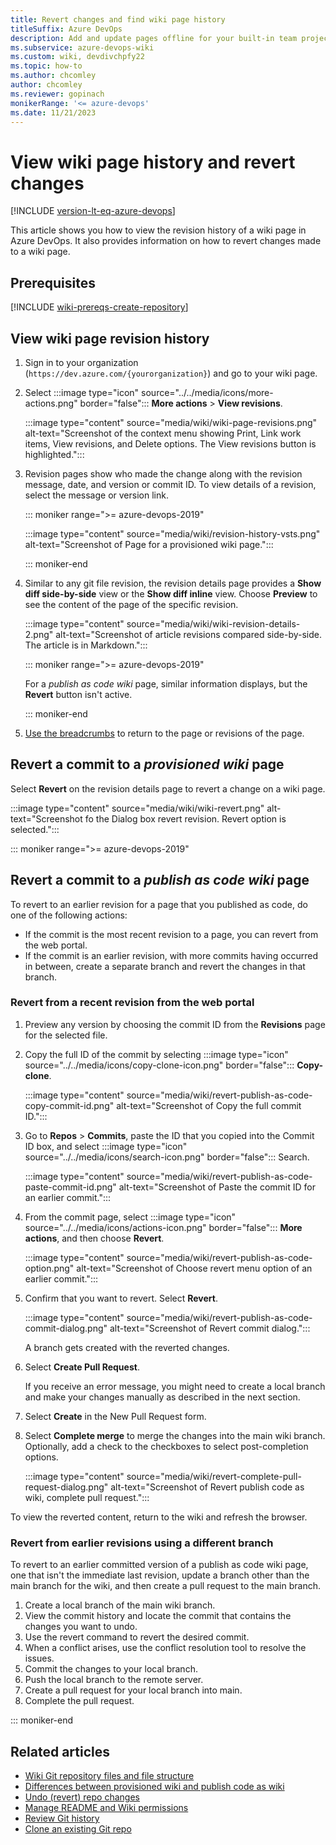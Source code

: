 ```yaml
---
title: Revert changes and find wiki page history
titleSuffix: Azure DevOps
description: Add and update pages offline for your built-in team project wiki. 
ms.subservice: azure-devops-wiki
ms.custom: wiki, devdivchpfy22
ms.topic: how-to
ms.author: chcomley
author: chcomley
ms.reviewer: gopinach
monikerRange: '<= azure-devops'
ms.date: 11/21/2023 
---
```


# View wiki page history and revert changes

[!INCLUDE [version-lt-eq-azure-devops](../../includes/version-lt-eq-azure-devops.md)]  

This article shows you how to view the revision history of a wiki page in Azure DevOps. It also provides information on how to revert changes made to a wiki page.

## Prerequisites

[!INCLUDE [wiki-prereqs-create-repository](includes/wiki-prereqs-create-repository.md)]

<a id="view-revision-history"></a>

## View wiki page revision history  

1. Sign in to your organization (```https://dev.azure.com/{yourorganization}```) and go to your wiki page. 
2. Select :::image type="icon" source="../../media/icons/more-actions.png" border="false"::: **More actions** > **View revisions**.

   :::image type="content" source="media/wiki/wiki-page-revisions.png" alt-text="Screenshot of the context menu showing Print, Link work items, View revisions, and Delete options. The View revisions button is highlighted.":::

3. Revision pages show who made the change along with the revision message, date, and version or commit ID. To view details of a revision, select the message or version link.

	::: moniker range=">= azure-devops-2019"

   :::image type="content" source="media/wiki/revision-history-vsts.png" alt-text="Screenshot of Page for a provisioned wiki page.":::

   ::: moniker-end

4. Similar to any git file revision, the revision details page provides a **Show diff side-by-side** view or the **Show diff inline** view. Choose **Preview** to see the content of the page of the specific revision.

   :::image type="content" source="media/wiki/wiki-revision-details-2.png" alt-text="Screenshot of article revisions compared side-by-side. The article is in Markdown.":::

   ::: moniker range=">= azure-devops-2019"

   For a *publish as code wiki* page, similar information displays, but the **Revert** button isn't active.

   ::: moniker-end

5. [Use the breadcrumbs](../navigation/use-breadcrumbs-selectors.md) to return to the page or revisions of the page.

<a id="revert-provision"></a>

## Revert a commit to a *provisioned wiki* page

Select **Revert** on the revision details page to revert a change on a wiki page.



:::image type="content" source="media/wiki/wiki-revert.png" alt-text="Screenshot fo the Dialog box revert revision. Revert option is selected.":::

<a id="revert-publish"></a>

::: moniker range=">= azure-devops-2019"

## Revert a commit to a *publish as code wiki* page

To revert to an earlier revision for a page that you published as code, do one of the following actions:

- If the commit is the most recent revision to a page, you can revert from the web portal.
- If the commit is an earlier revision, with more commits having occurred in between, create a separate branch and revert the changes in that branch.

### Revert from a recent revision from the web portal

1. Preview any version by choosing the commit ID from the **Revisions** page for the selected file.

2. Copy the full ID of the commit by selecting :::image type="icon" source="../../media/icons/copy-clone-icon.png" border="false"::: **Copy-clone**.

	:::image type="content" source="media/wiki/revert-publish-as-code-copy-commit-id.png" alt-text="Screenshot of Copy the full commit ID.":::

3. Go to **Repos** > **Commits**, paste the ID that you copied into the Commit ID box, and select :::image type="icon" source="../../media/icons/search-icon.png" border="false"::: Search.
 
	:::image type="content" source="media/wiki/revert-publish-as-code-paste-commit-id.png" alt-text="Screenshot of Paste the commit ID for an earlier commit.":::
	
4. From the commit page, select :::image type="icon" source="../../media/icons/actions-icon.png" border="false"::: **More actions**, and then choose **Revert**.  

	:::image type="content" source="media/wiki/revert-publish-as-code-option.png" alt-text="Screenshot of Choose revert menu option of an earlier commit.":::

5. Confirm that you want to revert. Select **Revert**.  

	:::image type="content" source="media/wiki/revert-publish-as-code-commit-dialog.png" alt-text="Screenshot of Revert commit dialog.":::

	A branch gets created with the reverted changes.

6. Select **Create Pull Request**.
		
	If you receive an error message, you might need to create a local branch and make your changes manually as described in the next section.

7. Select **Create** in the New Pull Request form.

8. Select **Complete merge** to merge the changes into the main wiki branch. Optionally, add a check to the checkboxes to select post-completion options.

	:::image type="content" source="media/wiki/revert-complete-pull-request-dialog.png" alt-text="Screenshot of Revert publish code as wiki, complete pull request.":::

To view the reverted content, return to the wiki and refresh the browser.

### Revert from earlier revisions using a different branch

To revert to an earlier committed version of a publish as code wiki page, one that isn't the immediate last revision, update a branch other than the main branch for the wiki, and then create a pull request to the main branch.

1. Create a local branch of the main wiki branch.
2. View the commit history and locate the commit that contains the changes you want to undo.
3. Use the revert command to revert the desired commit.
4. When a conflict arises, use the conflict resolution tool to resolve the issues.
5. Commit the changes to your local branch.
6. Push the local branch to the remote server.
7. Create a pull request for your local branch into main.
8. Complete the pull request.

::: moniker-end

## Related articles

- [Wiki Git repository files and file structure](wiki-file-structure.md)
- [Differences between provisioned wiki and publish code as wiki](provisioned-vs-published-wiki.md)
- [Undo (revert) repo changes](../../repos/git/undo.md)
- [Manage README and Wiki permissions](manage-readme-wiki-permissions.md)
- [Review Git history](../../repos/git/review-history.md) 
- [Clone an existing Git repo](../../repos/git/clone.md)
  
